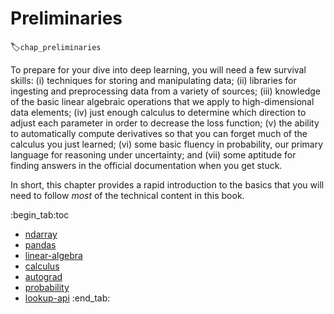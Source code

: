 #  Preliminaries
:label:`chap_preliminaries`

To prepare for your dive into deep learning,
you will need a few survival skills:
(i) techniques for storing and manipulating data;
(ii) libraries for ingesting 
and preprocessing data from a variety of sources;
(iii) knowledge of the basic linear algebraic operations
that we apply to high-dimensional data elements;
(iv) just enough calculus to determine
which direction to adjust each parameter
in order to decrease the loss function;
(v) the ability to automatically compute derivatives
so that you can forget much of 
the calculus you just learned;
(vi) some basic fluency in probability,
our primary language for reasoning under uncertainty;
and (vii) some aptitude for finding answers 
in the official documentation when you get stuck.

In short, this chapter provides a rapid introduction 
to the basics that you will need to follow 
*most* of the technical content in this book.

:begin_tab:toc
 - [ndarray](ndarray.ipynb)
 - [pandas](pandas.ipynb)
 - [linear-algebra](linear-algebra.ipynb)
 - [calculus](calculus.ipynb)
 - [autograd](autograd.ipynb)
 - [probability](probability.ipynb)
 - [lookup-api](lookup-api.ipynb)
:end_tab:
